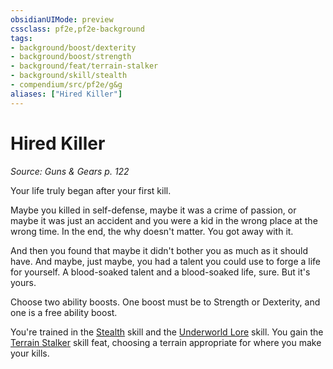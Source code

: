 ```yaml
---
obsidianUIMode: preview
cssclass: pf2e,pf2e-background
tags:
- background/boost/dexterity
- background/boost/strength
- background/feat/terrain-stalker
- background/skill/stealth
- compendium/src/pf2e/g&g
aliases: ["Hired Killer"]
---
```

# Hired Killer
*Source: Guns & Gears p. 122*  

Your life truly began after your first kill.

Maybe you killed in self-defense, maybe it was a crime of passion, or maybe it was just an accident and you were a kid in the wrong place at the wrong time. In the end, the why doesn't matter. You got away with it.

And then you found that maybe it didn't bother you as much as it should have. And maybe, just maybe, you had a talent you could use to forge a life for yourself. A blood-soaked talent and a blood-soaked life, sure. But it's yours.

Choose two ability boosts. One boost must be to Strength or Dexterity, and one is a free ability boost.

You're trained in the [Stealth](/compendium/skills.md#Stealth) skill and the [Underworld Lore](/compendium/skills.md#Lore) skill. You gain the [Terrain Stalker](/compendium/feats/terrain-stalker.md) skill feat, choosing a terrain appropriate for where you make your kills.